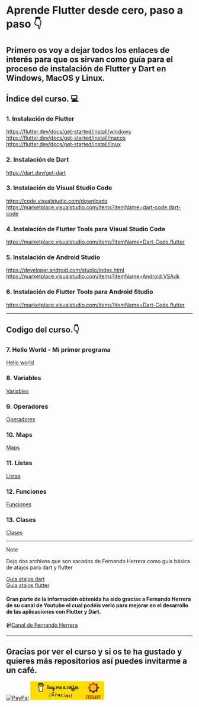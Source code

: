 # Aprende Flutter desde cero, paso a paso :point_down:

## Primero os voy a dejar todos los enlaces de interés para que os sirvan como guía para el proceso de instalación de Flutter y Dart en Windows, MacOS y Linux.


## Índice del curso. :computer:


### 1. Instalación de Flutter
https://flutter.dev/docs/get-started/install/windows
https://flutter.dev/docs/get-started/install/macos
https://flutter.dev/docs/get-started/install/linux

### 2. Instalación de Dart
https://dart.dev/get-dart

### 3. Instalación de Visual Studio Code
https://code.visualstudio.com/downloads
https://marketplace.visualstudio.com/items?itemName=dart-code.dart-code

### 4. Instalación de Flutter Tools para Visual Studio Code
https://marketplace.visualstudio.com/items?itemName=Dart-Code.flutter

### 5. Instalación de Android Studio
https://developer.android.com/studio/index.html
https://marketplace.visualstudio.com/items?itemName=Android.VSAdk

### 6. Instalación de Flutter Tools para Android Studio
https://marketplace.visualstudio.com/items?itemName=Dart-Code.flutter

---

## Codigo del curso.:point_down:

### 7. Hello World - Mi primer programa
[Hello world](Codigo/Readme.md#hello-world)

### 8. Variables
[Variables](Codigo/Variables/Readme.md)

### 9. Operadores
[Operadores](Codigo/Operadores/Readme.md)

### 10. Maps
[Maps](Codigo/Maps/Readme.md)

### 11. Listas
[Listas](Codigo/list_iterables_sets/Readme.md)

### 12. Funciones
[Funciones](Codigo/Funciones/Readme.md)

### 13. Clases
[Clases](Codigo/Clases/Readme.md)






---

>[!NOTE]
>Dejo dos archivos que son sacados de Fernando Herrera como guía básica de atajos para dart y flutter

[Guia atajos dart](Media/dart_guia_atajos.pdf)<br>
[Guia atajos flutter](Media/flutter_guia_atajos.pdf)<br>

#### Gran parte de la información obtenida ha sido gracias a Fernando Herrera de su canal de Youtube el cual podéis verlo para mejorar en el desarrollo de las aplicaciones con Flutter y Dart.

:video_camera:[Canal de Fernando Herrera](https://www.youtube.com/@fernando_her85)

---
## Gracias por ver el curso y si os te ha gustado y quieres más repositorios así puedes invitarme a un café.

[![PayPal](https://img.shields.io/badge/PayPal-00457C?style=for-the-badge&logo=paypal&logoColor=white)](https://paypal.me/jfmpkiko) 
[![Butmeacoffee](https://github.com/tecxion/TecXion/blob/main/Media/cafe1.png)](https://coff.ee/tecxart)